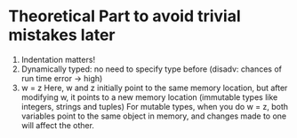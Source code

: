 # Theoretical Part to avoid trivial mistakes later
1. Indentation matters!
2. Dynamically typed: no need to specify type before (disadv: chances of run time error -> high)
3. w = z
Here, w and z initially point to the same memory location, but after modifying w, it points to a new memory location (immutable types like integers, strings and tuples)
For mutable types, when you do w = z, both variables point to the same object in memory, and changes made to one will affect the other.